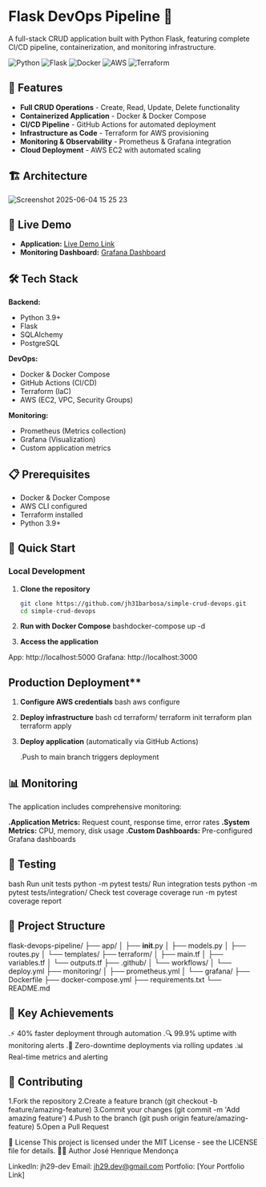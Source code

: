 # Flask DevOps Pipeline 🚀

A full-stack CRUD application built with Python Flask, featuring complete CI/CD pipeline, containerization, and monitoring infrastructure.

![Python](https://img.shields.io/badge/Python-3776AB?style=flat-square&logo=python&logoColor=white)
![Flask](https://img.shields.io/badge/Flask-000000?style=flat-square&logo=flask&logoColor=white)
![Docker](https://img.shields.io/badge/Docker-2496ED?style=flat-square&logo=docker&logoColor=white)
![AWS](https://img.shields.io/badge/AWS-232F3E?style=flat-square&logo=amazon-aws&logoColor=white)
![Terraform](https://img.shields.io/badge/Terraform-623CE4?style=flat-square&logo=terraform&logoColor=white)

## 🌟 Features

- **Full CRUD Operations** - Create, Read, Update, Delete functionality
- **Containerized Application** - Docker & Docker Compose
- **CI/CD Pipeline** - GitHub Actions for automated deployment
- **Infrastructure as Code** - Terraform for AWS provisioning
- **Monitoring & Observability** - Prometheus & Grafana integration
- **Cloud Deployment** - AWS EC2 with automated scaling

## 🏗️ Architecture
![Screenshot 2025-06-04 15 25 23](https://github.com/user-attachments/assets/98340edb-1f60-4bef-9caf-625f9f496a32)


## 🚀 Live Demo

- **Application:** [Live Demo Link](your-demo-link)
- **Monitoring Dashboard:** [Grafana Dashboard](your-grafana-link)

## 🛠️ Tech Stack

**Backend:**
- Python 3.9+
- Flask
- SQLAlchemy
- PostgreSQL

**DevOps:**
- Docker & Docker Compose
- GitHub Actions (CI/CD)
- Terraform (IaC)
- AWS (EC2, VPC, Security Groups)

**Monitoring:**
- Prometheus (Metrics collection)
- Grafana (Visualization)
- Custom application metrics

## 📋 Prerequisites

- Docker & Docker Compose
- AWS CLI configured
- Terraform installed
- Python 3.9+

## 🚀 Quick Start

### Local Development

1. **Clone the repository**
   ```bash
   git clone https://github.com/jh31barbosa/simple-crud-devops.git
   cd simple-crud-devops

2. **Run with Docker Compose**
bashdocker-compose up -d

3. **Access the application**

App: http://localhost:5000
Grafana: http://localhost:3000



## Production Deployment**

1. **Configure AWS credentials**
   bash
   aws configure

2. **Deploy infrastructure**
   bash
   cd terraform/
   terraform init
   terraform plan
   terraform apply

3. **Deploy application** (automatically via GitHub Actions)

   .Push to main branch triggers deployment



## 📊 Monitoring

The application includes comprehensive monitoring:

**.Application Metrics:** Request count, response time, error rates
**.System Metrics:** CPU, memory, disk usage
**.Custom Dashboards:** Pre-configured Grafana dashboards

## 🧪 Testing

bash
Run unit tests
python -m pytest tests/
Run integration tests
python -m pytest tests/integration/
Check test coverage
coverage run -m pytest
coverage report

## 📁 Project Structure

flask-devops-pipeline/
├── app/
│   ├── __init__.py
│   ├── models.py
│   ├── routes.py
│   └── templates/
├── terraform/
│   ├── main.tf
│   ├── variables.tf
│   └── outputs.tf
├── .github/
│   └── workflows/
│       └── deploy.yml
├── monitoring/
│   ├── prometheus.yml
│   └── grafana/
├── Dockerfile
├── docker-compose.yml
├── requirements.txt
└── README.md

## 🌟 Key Achievements

.⚡ 40% faster deployment through automation
.🔍 99.9% uptime with monitoring alerts
.🚀 Zero-downtime deployments via rolling updates
.📊 Real-time metrics and alerting

## 🤝 Contributing

1.Fork the repository
2.Create a feature branch (git checkout -b feature/amazing-feature)
3.Commit your changes (git commit -m 'Add amazing feature')
4.Push to the branch (git push origin feature/amazing-feature)
5.Open a Pull Request

📝 License
This project is licensed under the MIT License - see the LICENSE file for details.
👨‍💻 Author
José Henrique Mendonça

LinkedIn: jh29-dev
Email: jh29.dev@gmail.com
Portfolio: [Your Portfolio Link]
